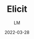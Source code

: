 ---
_id: 4zczrbkb6ma3c50zz94zczpeusszeyq4
author: LM
title: Elicit
summary: Elicit is a GPT-3 powered research assistant.
images:
  - path: elicit-landing.png
  - path: elicit-search.png
  - path: elicit-abstract.png
  - path: elicit-critiques.png
  - path: elicit-more-columns-of-paper.png
  - path: elicit-star-articles.png
  - path: elicit-tasks.png
features:
- Elicit helps you classify datasets, brainstorm research questions, and search through
  publications.
- Export search results to bib or csv.
- Recommend based on starred papers.
categories:
- Project Research
tags:
- Reference Management
- Data Research
platforms:
- Web
fields:
- General and Interdisciplinary
links:
- name: elicit.org
  link: https://elicit.org/
date: '2022-03-28'

---